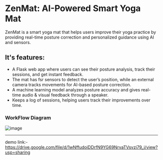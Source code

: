 # ZenMat: AI-Powered Smart Yoga Mat
ZenMat is a smart yoga mat that helps users improve their yoga practice by providing real-time posture correction and personalized guidance using AI and sensors.

## It's features:
- A Flask web app where users can see their posture analysis, track their sessions, and get instant feedback.
- The mat has fsr sensors to detect the user’s position, while an external camera tracks movements for AI-based posture correction.
- A machine learning model analyzes posture accuracy and gives real-time audio & visual feedback through a speaker.
- Keeps a log of sessions, helping users track their improvements over time.

### WorkFlow Diagram
![image](https://github.com/user-attachments/assets/3b284fd4-980a-485c-a0e5-a566e8275c82)

----
demo link:- https://drive.google.com/file/d/1wNffudoiDDrfN9YG69NrvaTVsvzi79_i/view?usp=sharing
